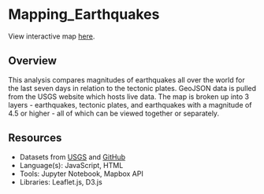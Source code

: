 # Mapping_Earthquakes

View interactive map [here](https://mapping-earthquakes.web.app).

## Overview
This analysis compares magnitudes of earthquakes all over the world for the last seven days in relation to the tectonic plates. GeoJSON data is pulled from the USGS website which hosts live data. The map is broken up into 3 layers - earthquakes, tectonic plates, and earthquakes with a magnitude of 4.5 or higher - all of which can be viewed together or separately.

## Resources
- Datasets from [USGS](https://earthquake.usgs.gov/earthquakes/feed/v1.0/summary/4.5_week.geojson) and [GitHub](https://github.com/fraxen/tectonicplates)
- Language(s): JavaScript, HTML
- Tools: Jupyter Notebook, Mapbox API
- Libraries: Leaflet.js, D3.js
